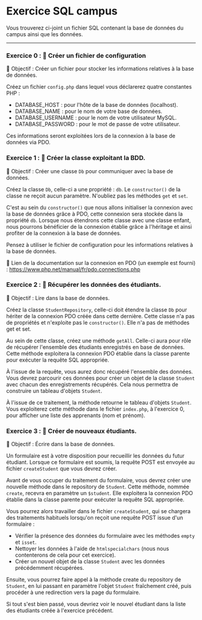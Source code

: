 # Exercice SQL campus

Vous trouverez ci-joint un fichier SQL contenant la base de données du campus ainsi que les données.

---

### Exercice 0 : 🚀 Créer un fichier de configuration

🎯 Objectif : Créer un fichier pour stocker les informations relatives à la base de données.

Créez un fichier `config.php` dans lequel vous déclarerez quatre constantes PHP :

- DATABASE_HOST : pour l'hôte de la base de données (localhost).
- DATABASE_NAME : pour le nom de votre base de données.
- DATABASE_USERNAME : pour le nom de votre utilisateur MySQL.
- DATABASE_PASSWORD : pour le mot de passe de votre utilisateur.

Ces informations seront exploitées lors de la connexion à la base de données via PDO.

### Exercice 1 : 🚀 Créer la classe exploitant la BDD.

🎯 Objectif : Créer une classe `Db` pour communiquer avec la base de données.

Créez la classe `Db`, celle-ci a une propriété : `db`. Le `constructor()` de la classe ne reçoit aucun paramètre. N'oubliez pas les méthodes `get` et `set`.

C'est au sein du `constructor()` que nous allons initialiser la connexion avec la base de données grâce à PDO, cette connexion sera stockée dans la propriété `db`. Lorsque nous étendrons cette classe avec une classe enfant, nous pourrons bénéficier de la connexion établie grâce à l'héritage et ainsi profiter de la connexion à la base de données.

Pensez à utiliser le fichier de configuration pour les informations relatives à la base de données.

🔗 Lien de la documentation sur la connexion en PDO (un exemple est fourni) : https://www.php.net/manual/fr/pdo.connections.php

### Exercice 2 : 🚀 Récupérer les données des étudiants.

🎯 Objectif : Lire dans la base de données.

Créez la classe `StudentRepository`, celle-ci doit étendre la classe `Db` pour hériter de la connexion PDO créée dans cette dernière. Cette classe n'a pas de propriétés et n'exploite pas le `constructor()`. Elle n'a pas de méthodes get et set.

Au sein de cette classe, créez une méthode `getAll`. Celle-ci aura pour rôle de récupérer l'ensemble des étudiants enregistrés en base de données. Cette méthode exploitera la connexion PDO établie dans la classe parente pour exécuter la requête SQL appropriée.

À l'issue de la requête, vous aurez donc récupéré l'ensemble des données. Vous devrez parcourir ces données pour créer un objet de la classe `Student` avec chacun des enregistrements récupérés. Cela nous permettra de construire un tableau d'objets `Student`.

À l'issue de ce traitement, la méthode retourne le tableau d'objets `Student`. Vous exploiterez cette méthode dans le fichier `index.php`, à l'exercice 0, pour afficher une liste des apprenants (nom et prénom).

### Exercice 3 : 🚀 Créer de nouveaux étudiants.

🎯 Objectif : Écrire dans la base de données.

Un formulaire est à votre disposition pour recueillir les données du futur étudiant. Lorsque ce formulaire est soumis, la requête POST est envoyée au fichier `createStudent` que vous devrez créer.

Avant de vous occuper du traitement du formulaire, vous devrez créer une nouvelle méthode dans le repository de `Student`. Cette méthode, nommée `create`, recevra en paramètre un `$student`. Elle exploitera la connexion PDO établie dans la classe parente pour exécuter la requête SQL appropriée.

Vous pourrez alors travailler dans le fichier `createStudent`, qui se chargera des traitements habituels lorsqu'on reçoit une requête POST issue d'un formulaire :

- Vérifier la présence des données du formulaire avec les méthodes `empty` et `isset`.
- Nettoyer les données à l'aide de `htmlspecialchars` (nous nous contenterons de cela pour cet exercice).
- Créer un nouvel objet de la classe `Student` avec les données précédemment récupérées.

Ensuite, vous pourrez faire appel à la méthode create du repository de `Student`, en lui passant en paramètre l'objet `Student` fraîchement créé, puis procéder à une redirection vers la page du formulaire.

Si tout s'est bien passé, vous devriez voir le nouvel étudiant dans la liste des étudiants créée à l'exercice précédent.
